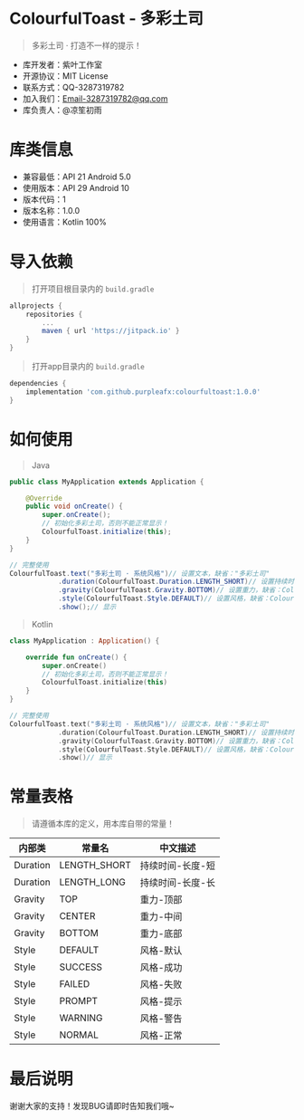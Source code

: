 # ColourfulToast - 多彩土司

> 多彩土司 · 打造不一样的提示！

- 库开发者：紫叶工作室
- 开源协议：MIT License
- 联系方式：QQ-3287319782
- 加入我们：Email-3287319782@qq.com
- 库负责人：@凉笙初雨



# 库类信息

- 兼容最低：API 21 Android 5.0
- 使用版本：API 29 Android 10
- 版本代码：1
- 版本名称：1.0.0
- 使用语言：Kotlin 100%



# 导入依赖

> 打开项目根目录内的 `build.gradle` 

```groovy
allprojects {
	repositories {
		...
		maven { url 'https://jitpack.io' }
	}
}
```



> 打开app目录内的 `build.gradle` 

```groovy
dependencies {
	implementation 'com.github.purpleafx:colourfultoast:1.0.0'
}
```



# 如何使用

> Java

```java
public class MyApplication extends Application {

    @Override
    public void onCreate() {
        super.onCreate();
        // 初始化多彩土司，否则不能正常显示！
        ColourfulToast.initialize(this);
    }
}
```

```java
// 完整使用
ColourfulToast.text("多彩土司 · 系统风格")// 设置文本，缺省："多彩土司"
            .duration(ColourfulToast.Duration.LENGTH_SHORT)// 设置持续时间，缺省：ColourfulToast.Duration.LENGTH_SHORT
            .gravity(ColourfulToast.Gravity.BOTTOM)// 设置重力，缺省：ColourfulToast.Gravity.BOTTOM
            .style(ColourfulToast.Style.DEFAULT)// 设置风格，缺省：ColourfulToast.Style.DEFAULT
            .show();// 显示
```



> Kotlin

```kotlin
class MyApplication : Application() {

    override fun onCreate() {
        super.onCreate()
        // 初始化多彩土司，否则不能正常显示！
        ColourfulToast.initialize(this)
    }
}
```

```kotlin
// 完整使用
ColourfulToast.text("多彩土司 · 系统风格")// 设置文本，缺省："多彩土司"
            .duration(ColourfulToast.Duration.LENGTH_SHORT)// 设置持续时间，缺省：ColourfulToast.Duration.LENGTH_SHORT
            .gravity(ColourfulToast.Gravity.BOTTOM)// 设置重力，缺省：ColourfulToast.Gravity.BOTTOM
            .style(ColourfulToast.Style.DEFAULT)// 设置风格，缺省：ColourfulToast.Style.DEFAULT
            .show()// 显示
```



# 常量表格

> 请遵循本库的定义，用本库自带的常量！

| 内部类   | 常量名       | 中文描述         |
| -------- | ------------ | ---------------- |
| Duration | LENGTH_SHORT | 持续时间-长度-短 |
| Duration | LENGTH_LONG  | 持续时间-长度-长 |
| Gravity  | TOP          | 重力-顶部        |
| Gravity  | CENTER       | 重力-中间        |
| Gravity  | BOTTOM       | 重力-底部        |
| Style    | DEFAULT      | 风格-默认        |
| Style    | SUCCESS      | 风格-成功        |
| Style    | FAILED       | 风格-失败        |
| Style    | PROMPT       | 风格-提示        |
| Style    | WARNING      | 风格-警告        |
| Style    | NORMAL       | 风格-正常        |



# 最后说明

谢谢大家的支持！发现BUG请即时告知我们哦~

